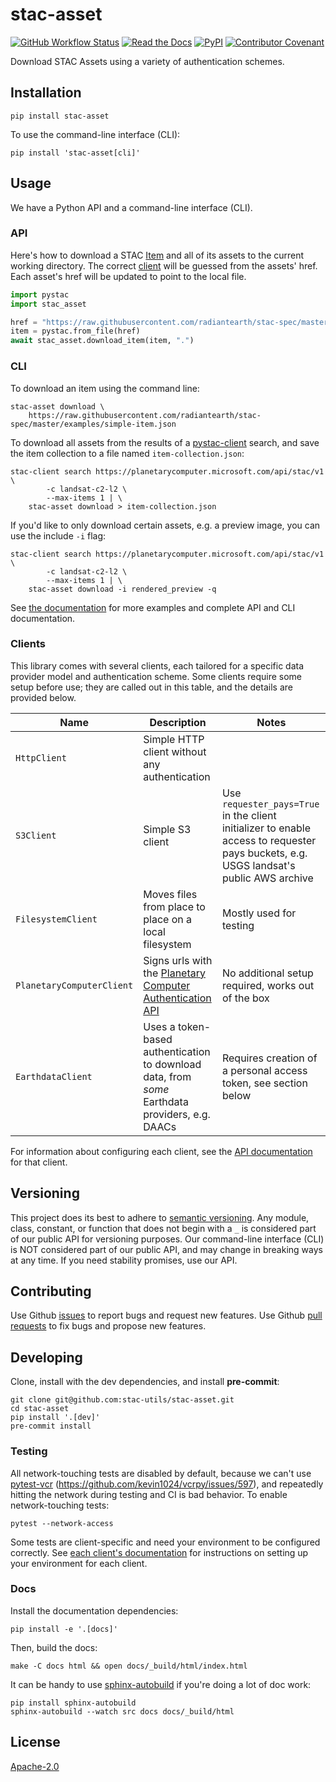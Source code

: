 # stac-asset

[![GitHub Workflow Status](https://img.shields.io/github/actions/workflow/status/stac-utils/stac-asset/ci.yaml?style=for-the-badge)](https://github.com/stac-utils/stac-asset/actions/workflows/ci.yaml)
[![Read the Docs](https://img.shields.io/readthedocs/stac-asset?style=for-the-badge)](https://stac-asset.readthedocs.io/en/stable/)
[![PyPI](https://img.shields.io/pypi/v/stac-asset?style=for-the-badge)](https://pypi.org/project/stac-asset)
[![Contributor Covenant](https://img.shields.io/badge/Contributor%20Covenant-2.1-4baaaa.svg?style=for-the-badge)](./CODE_OF_CONDUCT)

Download STAC Assets using a variety of authentication schemes.

## Installation

```shell
pip install stac-asset
```

To use the command-line interface (CLI):

```shell
pip install 'stac-asset[cli]'
```

## Usage

We have a Python API and a command-line interface (CLI).

### API

Here's how to download a STAC [Item](https://github.com/radiantearth/stac-spec/blob/master/item-spec/item-spec.md) and all of its assets to the current working directory.
The correct [client](#clients) will be guessed from the assets' href.
Each asset's href will be updated to point to the local file.

```python
import pystac
import stac_asset

href = "https://raw.githubusercontent.com/radiantearth/stac-spec/master/examples/simple-item.json"
item = pystac.from_file(href)
await stac_asset.download_item(item, ".")
```

### CLI

To download an item using the command line:

```shell
stac-asset download \
    https://raw.githubusercontent.com/radiantearth/stac-spec/master/examples/simple-item.json
```

To download all assets from the results of a [pystac-client](https://github.com/stac-utils/pystac-client) search, and save the item collection to a file named `item-collection.json`:

```shell
stac-client search https://planetarycomputer.microsoft.com/api/stac/v1 \
        -c landsat-c2-l2 \
        --max-items 1 | \
    stac-asset download > item-collection.json
```

If you'd like to only download certain assets, e.g. a preview image, you can use the include `-i` flag:

```shell
stac-client search https://planetarycomputer.microsoft.com/api/stac/v1 \
        -c landsat-c2-l2 \
        --max-items 1 | \
    stac-asset download -i rendered_preview -q
```

See [the documentation](https://stac-asset.readthedocs.io/en/latest/index.html) for more examples and complete API and CLI documentation.

### Clients

This library comes with several clients, each tailored for a specific data provider model and authentication scheme.
Some clients require some setup before use; they are called out in this table, and the details are provided below.

| Name | Description | Notes |
| -- | -- | -- |
| `HttpClient` | Simple HTTP client without any authentication | |
| `S3Client` | Simple S3 client | Use `requester_pays=True` in the client initializer to enable access to requester pays buckets, e.g. USGS landsat's public AWS archive |
| `FilesystemClient` | Moves files from place to place on a local filesystem | Mostly used for testing |
| `PlanetaryComputerClient` | Signs urls with the [Planetary Computer Authentication API](https://planetarycomputer.microsoft.com/docs/reference/sas/) | No additional setup required, works out of the box |
| `EarthdataClient` | Uses a token-based authentication to download data, from _some_ Earthdata providers, e.g. DAACs | Requires creation of a personal access token, see section below |

For information about configuring each client, see the [API documentation](https://stac-asset.readthedocs.io/en/latest/api.html) for that client.

## Versioning

This project does its best to adhere to [semantic versioning](https://semver.org/).
Any module, class, constant, or function that does not begin with a `_` is considered part of our public API for versioning purposes.
Our command-line interface (CLI) is NOT considered part of our public API, and may change in breaking ways at any time.
If you need stability promises, use our API.

## Contributing

Use Github [issues](https://github.com/stac-utils/stac-asset/issues) to report bugs and request new features.
Use Github [pull requests](https://github.com/stac-utils/stac-asset/pulls) to fix bugs and propose new features.

## Developing

Clone, install with the dev dependencies, and install **pre-commit**:

```shell
git clone git@github.com:stac-utils/stac-asset.git
cd stac-asset
pip install '.[dev]'
pre-commit install
```

### Testing

All network-touching tests are disabled by default, because we can't use [pytest-vcr](https://pytest-vcr.readthedocs.io/en/latest/) (<https://github.com/kevin1024/vcrpy/issues/597>), and repeatedly hitting the network during testing and CI is bad behavior.
To enable network-touching tests:

```shell
pytest --network-access
```

Some tests are client-specific and need your environment to be configured correctly.
See [each client's documentation](#clients) for instructions on setting up your environment for each client.

### Docs

Install the documentation dependencies:

```shell
pip install -e '.[docs]'
```

Then, build the docs:

```shell
make -C docs html && open docs/_build/html/index.html
```

It can be handy to use [sphinx-autobuild](https://pypi.org/project/sphinx-autobuild/) if you're doing a lot of doc work:

```shell
pip install sphinx-autobuild
sphinx-autobuild --watch src docs docs/_build/html
```

## License

[Apache-2.0](https://github.com/stac-utils/stac-asset/blob/main/LICENSE)
